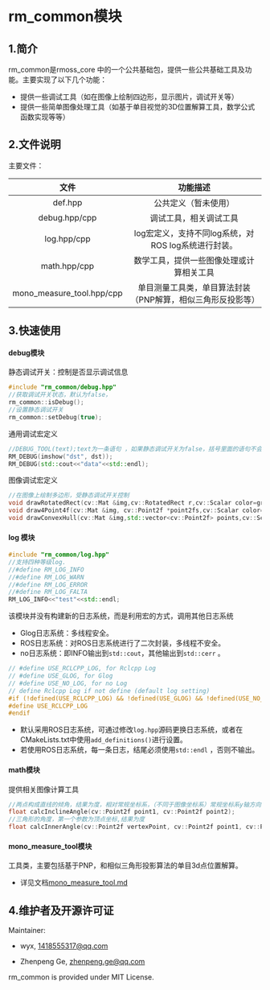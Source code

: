 # rm_common模块

## 1.简介

rm_common是rmoss_core 中的一个公共基础包，提供一些公共基础工具及功能。主要实现了以下几个功能：

* 提供一些调试工具（如在图像上绘制四边形，显示图片，调试开关等）
* 提供一些简单图像处理工具（如基于单目视觉的3D位置解算工具，数学公式函数实现等等）

## 2.文件说明

主要文件：

|          文件           |                         功能描述                          |
| :---------------------: | :-------------------------------------------------------: |
|     def.hpp     |          公共定义（暂未使用）          |
| debug.hpp/cpp | 调试工具，相关调试工具 |
| log.hpp/cpp | log宏定义，支持不同log系统，对ROS log系统进行封装。 |
|       math.hpp/cpp        |          数学工具，提供一些图像处理或计算相关工具           |
| mono_measure_tool.hpp/cpp | 单目测量工具类，单目算法封装（PNP解算，相似三角形反投影等） |

## 3.快速使用

#### debug模块

静态调试开关：控制是否显示调试信息

```c++
#include "rm_common/debug.hpp"
//获取调试开关状态，默认为false，
rm_common::isDebug();
//设置静态调试开关
rm_common::setDebug(true);
```

通用调试宏定义

```c++
//DEBUG_TOOL(text);text为一条语句 ，如果静态调试开关为false，括号里面的语句不会被执行。
RM_DEBUG(imshow("dst", dst));
RM_DEBUG(std::cout<<"data"<<std::endl);
```

图像调试宏定义

```c++
//在图像上绘制多边形，受静态调试开关控制
void drawRotatedRect(cv::Mat &img,cv::RotatedRect r,cv::Scalar color=green);
void draw4Point4f(cv::Mat &img, cv::Point2f *point2fs,cv::Scalar color=green);
void drawConvexHull(cv::Mat &img,std::vector<cv::Point2f> points,cv::Scalar color=green);
```

#### log 模块

```c++
#include "rm_common/log.hpp"
//支持四种等级log.
//#define RM_LOG_INFO
//#define RM_LOG_WARN
//#define RM_LOG_ERROR
//#define RM_LOG_FALTA
RM_LOG_INFO<<"test"<<std::endl;
```

该模块并没有构建新的日志系统，而是利用宏的方式，调用其他日志系统

* Glog日志系统：多线程安全。
* ROS日志系统：对ROS日志系统进行了二次封装，多线程不安全。
* no日志系统：即INFO输出到`std::cout`，其他输出到`std::cerr` 。

```c++
// #define USE_RCLCPP_LOG, for Rclcpp Log
// #define USE_GLOG, for Glog
// #define USE_NO_LOG, for no Log
// define Rclcpp Log if not define (default log setting)
#if (!defined(USE_RCLCPP_LOG) && !defined(USE_GLOG) && !defined(USE_NO_LOG) )
#define USE_RCLCPP_LOG
#endif
```

* 默认采用ROS日志系统，可通过修改`log.hpp`源码更换日志系统，或者在CMakeLists.txt中使用`add_definitions()`进行设置。
* 若使用ROS日志系统，每一条日志，结尾必须使用`std::endl` ，否则不输出。

#### math模块

提供相关图像计算工具

```c++
//两点构成直线的倾角，结果为度，相对常规坐标系，（不同于图像坐标系）常规坐标系y轴方向为向上。
float calcInclineAngle(cv::Point2f point1, cv::Point2f point2);
//三角形的角度，第一个参数为顶点坐标,结果为度
float calcInnerAngle(cv::Point2f vertexPoint, cv::Point2f point1, cv::Point2f point2);
```

#### mono_measure_tool模块

工具类，主要包括基于PNP，和相似三角形投影算法的单目3d点位置解算。

* 详见文档[mono_measure_tool.md](doc/mono_measure_tool.md)

## 4.维护者及开源许可证

Maintainer:

* wyx, 1418555317@qq.com

* Zhenpeng Ge,  zhenpeng.ge@qq.com

rm_common is provided under MIT License.